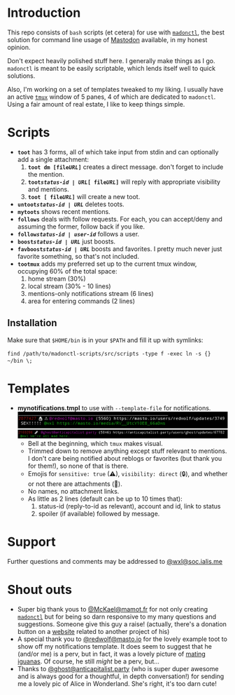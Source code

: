 Introduction
============

This repo consists of `bash` scripts (et cetera) for use with [`madonctl`][1], the best solution for command line usage of [Mastodon][4] available, in my honest opinion.

Don't expect heavily polished stuff here. I generally make things as I go. `madonctl` is meant to be easily scriptable, which lends itself well to quick solutions.

Also, I'm working on a set of templates tweaked to my liking. I usually have an active [`tmux`][2] window of 5 panes, 4 of which are dedicated to `madonctl`. Using a fair amount of real estate, I like to keep things simple.

Scripts
=======

 * **`toot`** has 3 forms, all of which take input from stdin and can optionally add a single attachment:
   1. **`toot dm [file`*****`URL`*****`]`** creates a direct message. don't forget to include the mention.
   1. **`toot`*****`status-id | URL`*****`[ file`*****`URL`*****`]`** will reply with appropriate visibility and mentions.
   1. **`toot [ file`*****`URL`*****`]`** will create a new toot.
 * **`untoot`*****`status-id | URL`*** deletes toots.
 * **`mytoots`** shows recent mentions.
 * **`follows`** deals with follow requests. For each, you can accept/deny and assuming the former, follow back if you like.
 * **`follow`*****`status-id | user-id`*** follows a user.
 * **`boost`*****`status-id | URL`*** just boosts. 
 * **`favboost`*****`status-id | URL`*** boosts and favorites. I pretty much never just favorite something, so that's not included.
 * **`tootmux`** adds my preferred set up to the current tmux window, occupying 60% of the total space:
   1. home stream (30%)
   1. local stream (30% - 10 lines)
   1. mentions-only notifications stream (6 lines)
   1. area for entering commands (2 lines)

Installation
------------

Make sure that `$HOME/bin` is in your `$PATH` and fill it up with symlinks:

```
find /path/to/madonctl-scripts/src/scripts -type f -exec ln -s {} ~/bin \;
```

Templates
=========

 * **mynotifications.tmpl** to use with `--template-file` for notifications.
   ![pic of mynotifications.tmpl in action](https://raw.githubusercontent.com/wxl/madonctl-scripts/master/assets/images/mynotifications.png "direct, sensitive toot with content warning")
   ![pic of mynotifications.tmpl with attachment](https://raw.githubusercontent.com/wxl/madonctl-scripts/master/assets/images/attachmentnotification.png "public toot with attachment")
   * Bell at the beginning, which `tmux` makes visual.
   * Trimmed down to remove anything except stuff relevant to mentions. I don't care being notified about reblogs or favorites (but thank you for them!), so none of that is there.
   * Emojis for `sensitive: true` (⚠), `visibility: direct` (🔒), and whether or not there are attachments (📎).
   * No names, no attachment links. 
   * As little as 2 lines (default can be up to 10 times that):
     1. status-id (reply-to-id as relevant), account and id, link to status
     2. spoiler (if available) followed by message.

Support
=======

Further questions and comments may be addressed to [@wxl@soc.ialis.me][3] 

Shout outs
==========

 * Super big thank yous to [@McKael@mamot.fr][7] for not only creating [`madonctl`][1] but for being so darn responsive to my many questions and suggestions. Someone give this guy a raise! (actually, there's a donation button on a [website][8] related to another project of his)
 * A special thank you to [@redwolf@masto.io][5] for the lovely example toot to show off my notifications template. It does seem to suggest that he (and/or me) is a perv, but in fact, it was a lovely picture of [mating iguanas][6]. Of course, he still *might* be a perv, but…
 * Thanks to [@ghost@anticapitalist.party][9] (who is super duper awesome and is always good for a thoughtful, in depth conversation!) for sending me a lovely pic of Alice in Wonderland. She's right, it's too darn cute!

[1]: https://github.com/McKael/madonctl
[2]: https://github.com/tmux/tmux
[3]: https://soc.ialis.me/@wxl
[4]: https://github.com/tootsuite/mastodon
[5]: https://masto.io/@redwolf
[6]: https://pictor.ialis.me/media_attachments/files/000/218/734/original/79069ce1b3ea6da5.jpg
[7]: https://mamot.fr/@McKael
[8]: https://mcabber.com/
[9]: https://anticapitalist.party/@ghost
